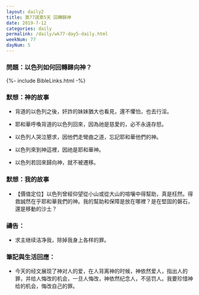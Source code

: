 ```yaml
---
layout: daily2
title: 第77週第5天 回轉歸神
date: 2019-7-12
categories: daily
permalink: /daily/wk77-day5-daily.html
weekNum: 77
dayNum: 5
---
```


### 問題：以色列如何回轉歸向神？

{%- include BibleLinks.html -%}

### 默想：神的故事
+ 背道的以色列之後，奸詐的妹妹猶大也看見，還不懼怕，也去行淫。

+ 耶和華呼喚背道的以色列回來，因為祂是慈愛的，必不永遠存怒。

+ 以色列人哭泣懇求，因他們走彎曲之道，忘記耶和華他們的神。

+ 以色列來到神這裡，因祂是耶和華神。

+ 以色列若回來歸向神，就不被遷移。


### 默想：我的故事
+ 【價值定位】以色列曾經仰望從小山或從大山的喧嚷中得幫助，真是枉然。得救誠然在乎耶和華我們的神。我的幫助和保障是放在哪裡？是在堅固的磐石，還是移動的沙土？

### 禱告：

+ 求主继续洁净我，除掉我身上各样的罪。

### 筆記與生活回應：

+ 今天的经文展现了神对人的爱，在人背离神的时候，神依然爱人，指出人的罪，并给人悔改的机会，一旦人悔改，神依然纪念人，不惩罚人。我要珍惜神给的机会，悔改自己的罪。

